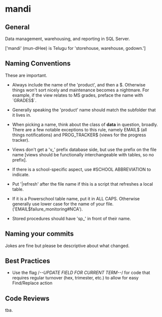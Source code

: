 mandi
=====

## General
Data management, warehousing, and reporting in SQL Server.

['mandi' (mun-dHee) is Telugu for 'storehouse, warehouse, godown.']

## Naming Conventions
These are important.
+ Always include the name of the 'product', and then a $. Otherwise things won't sort nicely and maintenance becomes a nightmare.  For example, if the view relates to MS grades, preface the name with `GRADES$`.

+ Generally speaking the 'product' name should match the subfolder that it lives in.

+ When picking a name, think about the class of __data__ in question, broadly.  There are a few notable exceptions to this rule, namely EMAIL$ (all things notifications) and PROG_TRACKER$ (views for the progress tracker).

+ Views don't get a 'v_' prefix database side, but use the prefix on the file name [views should be functionally interchangeable with tables, so no prefix].

+ If there is a school-specific aspect, use #SCHOOL ABBREVIATION to indicate.

+ Put '|refresh' after the file name if this is a script that refreshes a local table.

+ If it is a Powerschool table name, put it in ALL CAPS.  Otherwise generally use lower case for the name of your file. ('EMAIL$failure_monitoring#NCA').

+ Stored procedures should have 'sp_' in front of their name.

## Naming your commits
Jokes are fine but please be descriptive about what changed.

## Best Practices

+ Use the flag /*--UPDATE FIELD FOR CURRENT TERM--*/ for code that requires regular turnover (hex, trimester, etc.) to allow for easy Find/Replace action

## Code Reviews
tba.